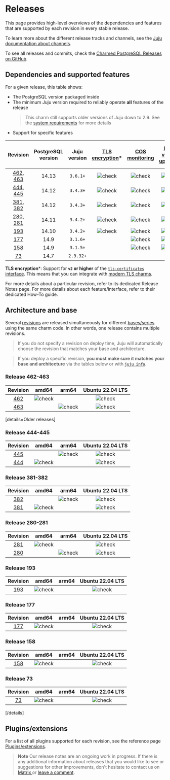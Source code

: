 # Releases

This page provides high-level overviews of the dependencies and features that are supported by each revision in every stable release.

To learn more about the different release tracks and channels, see the [Juju documentation about channels](https://juju.is/docs/juju/channel#heading--risk).

To see all releases and commits, check the [Charmed PostgreSQL Releases on GitHub](https://github.com/canonical/postgresql-k8s-operator/releases).

## Dependencies and supported features

For a given release, this table shows:
* The PostgreSQL version packaged inside
* The minimum Juju version required to reliably operate **all** features of the release
   > This charm still supports older versions of Juju down to 2.9. See the [system requirements](/t/11744) for more details
* Support for specific features

| Revision | PostgreSQL version | Juju version | [TLS encryption](/t/9685)* | [COS monitoring](/t/10600) | [Minor version upgrades](/t/12092) | [Cross-regional async replication](/t/15413) | [Point-in-time recovery](/t/9597) | [PITR Timelines](/t/9597) |
|:---:|:---:|:---:|:---:|:---:|:---:|:---:|:---:|:---:|
| [462], [463] | 14.13 | `3.6.1+` | ![check] | ![check] | ![check] | ![check] | ![check] | ![check] |
| [444], [445] | 14.12 | `3.4.3+` | ![check] | ![check] | ![check] | ![check] | ![check] | |
| [381], [382] | 14.12 | `3.4.3+` | ![check] | ![check] | ![check] | ![check] | ![check] | |
| [280], [281] | 14.11 | `3.4.2+` | ![check] | ![check] | ![check] | ![check] | |
| [193] | 14.10 | `3.4.2+` | ![check] | ![check] | ![check] | ![check] | |
| [177] | 14.9 | `3.1.6+` |  | ![check] | ![check] | |
| [158] | 14.9 | `3.1.5+` |  | ![check] | ![check] | |
| [73]  | 14.7 | `2.9.32+` |  |  | |

**TLS encryption***: Support for **`v2` or higher** of the [`tls-certificates` interface](https://charmhub.io/tls-certificates-interface/libraries/tls_certificates). This means that you can integrate with [modern TLS charms](https://charmhub.io/topics/security-with-x-509-certificates).

For more details about a particular revision, refer to its dedicated Release Notes page.
For more details about each feature/interface, refer to their dedicated How-To guide.

## Architecture and base
Several [revisions](https://juju.is/docs/sdk/revision) are released simultaneously for different [bases/series](https://juju.is/docs/juju/base) using the same charm code. In other words, one release contains multiple revisions.

> If you do not specify a revision on deploy time, Juju will automatically choose the revision that matches your base and architecture.

> If you deploy a specific revision, **you must make sure it matches your base and architecture** via the tables below or with [`juju info`](https://juju.is/docs/juju/juju-info).

### Release 462-463

| Revision | amd64 | arm64 | Ubuntu 22.04 LTS
|:--------:|:-----:|:-----:|:-----:|
|[462]  | ![check] | |  ![check]  |
|[463] | | ![check] |  ![check]  |

[details=Older releases]
### Release 444-445

| Revision | amd64 | arm64 | Ubuntu 22.04 LTS
|:--------:|:-----:|:-----:|:-----:|
|[445] | | ![check] | ![check]  |
|[444] | ![check] | | ![check] |

### Release 381-382

| Revision | amd64 | arm64 | Ubuntu 22.04 LTS
|:--------:|:-----:|:-----:|:-----:|
|[382] | | ![check] | ![check]  |
|[381] | ![check] | | ![check] |

### Release 280-281

| Revision| amd64 | arm64 | Ubuntu 22.04 LTS
|:--------:|:-----:|:-----:|:-----:|
|[281] |![check]| | ![check]   |
|[280] |  | ![check]| ![check] |

### Release 193

| Revision| amd64 | arm64 | Ubuntu 22.04 LTS
|:--------:|:-----:|:-----:|:-----:|
|[193] | ![check]| | ![check]  |

### Release 177

| Revision| amd64 | arm64 | Ubuntu 22.04 LTS
|:--------:|:-----:|:-----:|:-----:|
|[177] |![check]| | ![check]   |

### Release 158

| Revision| amd64 | arm64 | Ubuntu 22.04 LTS
|:--------:|:-----:|:-----:|:-----:|
|[158] |![check]| | ![check]   |

### Release 73

| Revision| amd64 | arm64 | Ubuntu 22.04 LTS
|:--------:|:-----:|:-----:|:-----:|
|[73] |![check]| | ![check]   |

[/details]

## Plugins/extensions

For a list of all plugins supported for each revision, see the reference page [Plugins/extensions](/t/10945).


> **Note** Our release notes are an ongoing work in progress. If there is any additional information about releases that you would like to see or suggestions for other improvements, don't hesitate to contact us on [Matrix ](https://matrix.to/#/#charmhub-data-platform:ubuntu.com) or [leave a comment](https://discourse.charmhub.io/t/charmed-postgresql-k8s-reference-release-notes/11872).

<!-- LINKS -->
[462]: https://github.com/canonical/postgresql-k8s-operator/releases/tag/rev462
[463]: https://github.com/canonical/postgresql-k8s-operator/releases/tag/rev462

[445]: https://github.com/canonical/postgresql-k8s-operator/releases/tag/rev444
[444]: https://github.com/canonical/postgresql-k8s-operator/releases/tag/rev444

[382]: https://github.com/canonical/postgresql-k8s-operator/releases/tag/rev381
[381]: [/t/15442](https://github.com/canonical/postgresql-k8s-operator/releases/tag/rev381)

[281]: https://github.com/canonical/postgresql-k8s-operator/releases/tag/rev280
[280]: https://github.com/canonical/postgresql-k8s-operator/releases/tag/rev280

[193]: https://github.com/canonical/postgresql-k8s-operator/releases/tag/rev193
[177]: https://github.com/canonical/postgresql-k8s-operator/releases/tag/rev177
[158]: https://github.com/canonical/postgresql-k8s-operator/releases/tag/rev158
[73]: https://github.com/canonical/postgresql-k8s-operator/releases/tag/rev73

<!--BADGES-->
[check]: https://img.icons8.com/color/20/checkmark--v1.png